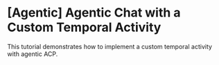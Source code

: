 # [Agentic] Agentic Chat with a Custom Temporal Activity

This tutorial demonstrates how to implement a custom temporal activity with agentic ACP.
